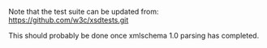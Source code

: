 Note that the test suite can be updated from:
https://github.com/w3c/xsdtests.git

This should probably be done once xmlschema 1.0 parsing has completed.

